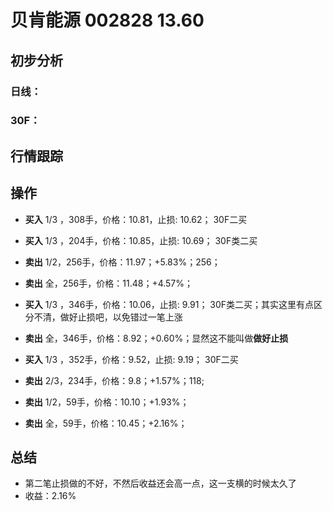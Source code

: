 # 贝肯能源 002828 13.60
## 初步分析
### 日线：
  
### 30F：
  
## 行情跟踪
  
## 操作
  - **买入** 1/3 ，308手，价格：10.81，止损: 10.62； 30F二买
  - **买入** 1/3 ，204手，价格：10.85，止损: 10.69； 30F类二买
  - **卖出** 1/2，256手，价格：11.97；+5.83%；256；
  - **卖出** 全，256手，价格：11.48；+4.57%；

  - **买入** 1/3 ，346手，价格：10.06，止损: 9.91； 30F类二买；其实这里有点区分不清，做好止损吧，以免错过一笔上涨
  - **卖出** 全，346手，价格：8.92；+0.60%；显然这不能叫做**做好止损**

  - **买入** 1/3 ，352手，价格：9.52，止损: 9.19； 30F二买
  - **卖出** 2/3，234手，价格：9.8；+1.57%；118; 
  - **卖出** 1/2，59手，价格：10.10；+1.93%；
  - **卖出** 全，59手，价格：10.45；+2.16%；

## 总结
  - 第二笔止损做的不好，不然后收益还会高一点，这一支横的时候太久了
  - 收益：2.16%